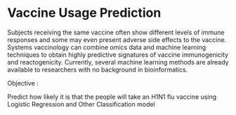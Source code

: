 # Vaccine Usage Prediction

Subjects receiving the same vaccine often show different levels of immune responses and some may even present adverse side effects to the vaccine. Systems vaccinology can combine omics data and machine learning techniques to obtain highly predictive signatures of vaccine immunogenicity and reactogenicity. Currently, several machine learning methods are already available to researchers with no background in bioinformatics.

Objective : 

Predict how likely it is that the people will take an H1N1 flu vaccine using Logistic Regression and Other Classification model

